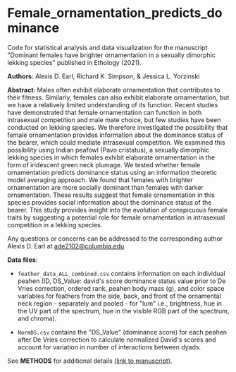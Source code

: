 # Female_ornamentation_predicts_dominance
Code for statistical analysis and data visualization for the manuscript "Dominant females have brighter ornamentation in a sexually dimorphic lekking species" published in Ethology (2021).

**Authors**: Alexis D. Earl, Richard K. Simpson, & Jessica L. Yorzinski

**Abstract**: 
Males often exhibit elaborate ornamentation that contributes to their fitness. Similarly, females can also exhibit elaborate ornamentation, but we have a relatively limited understanding of its function. Recent studies have demonstrated that female ornamentation can function in both intrasexual competition and male mate choice, but few studies have been conducted on lekking species. We therefore investigated the possibility that female ornamentation provides information about the dominance status of the bearer, which could mediate intrasexual competition. We examined this possibility using Indian peafowl (Pavo cristatus), a sexually dimorphic lekking species in which females exhibit elaborate ornamentation in the form of iridescent green neck plumage. We tested whether female ornamentation predicts dominance status using an information theoretic model averaging approach. We found that females with brighter ornamentation are more socially dominant than females with darker ornamentation. These results suggest that female ornamentation in this species provides social information about the dominance status of the bearer. This study provides insight into the evolution of conspicuous female traits by suggesting a potential role for female ornamentation in intrasexual competition in a lekking species.

Any questions or concerns can be addressed to the corresponding author Alexis D. Earl at ade2102@columbia.edu

**Data files**:

- ```feather_data_ALL_combined.csv``` contains information on each individual peahen (ID, DS_Value: david's score dominance status value prior to De Vries correction, ordered rank, peahen body mass (g), and color space variables for feathers from the side, back, and front of the ornamental neck region - separately and pooled - for "lum" i.e., brightness, hue in the UV part of the spectrum, hue in the visible RGB part of the spectrum, and chroma).

* ```NormDS.csv``` contains the "DS_Value" (dominance score) for each peahen after De Vries correction to calculate normalized David's scores and account for variation in number of interactions between dyads.

See **METHODS** for additional details [(link to manuscript)](https://doi.org/10.1111/eth.13244).
